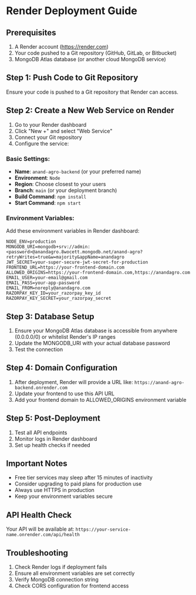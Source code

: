 # Render Deployment Guide

## Prerequisites

1. A Render account (https://render.com)
2. Your code pushed to a Git repository (GitHub, GitLab, or Bitbucket)
3. MongoDB Atlas database (or another cloud MongoDB service)

## Step 1: Push Code to Git Repository

Ensure your code is pushed to a Git repository that Render can access.

## Step 2: Create a New Web Service on Render

1. Go to your Render dashboard
2. Click "New +" and select "Web Service"
3. Connect your Git repository
4. Configure the service:

### Basic Settings:
- **Name**: `anand-agro-backend` (or your preferred name)
- **Environment**: `Node`
- **Region**: Choose closest to your users
- **Branch**: `main` (or your deployment branch)
- **Build Command**: `npm install`
- **Start Command**: `npm start`

### Environment Variables:
Add these environment variables in Render dashboard:

```
NODE_ENV=production
MONGODB_URI=mongodb+srv://admin:<password>@anandagro.8wocett.mongodb.net/anand-agro?retryWrites=true&w=majority&appName=anandagro
JWT_SECRET=your-super-secure-jwt-secret-for-production
FRONTEND_URL=https://your-frontend-domain.com
ALLOWED_ORIGINS=https://your-frontend-domain.com,https://anandagro.com
EMAIL_USER=your-email@gmail.com
EMAIL_PASS=your-app-password
EMAIL_FROM=noreply@anandagro.com
RAZORPAY_KEY_ID=your_razorpay_key_id
RAZORPAY_KEY_SECRET=your_razorpay_secret
```

## Step 3: Database Setup

1. Ensure your MongoDB Atlas database is accessible from anywhere (0.0.0.0/0) or whitelist Render's IP ranges
2. Update the MONGODB_URI with your actual database password
3. Test the connection

## Step 4: Domain Configuration

1. After deployment, Render will provide a URL like: `https://anand-agro-backend.onrender.com`
2. Update your frontend to use this API URL
3. Add your frontend domain to ALLOWED_ORIGINS environment variable

## Step 5: Post-Deployment

1. Test all API endpoints
2. Monitor logs in Render dashboard
3. Set up health checks if needed

## Important Notes

- Free tier services may sleep after 15 minutes of inactivity
- Consider upgrading to paid plans for production use
- Always use HTTPS in production
- Keep your environment variables secure

## API Health Check

Your API will be available at: `https://your-service-name.onrender.com/api/health`

## Troubleshooting

1. Check Render logs if deployment fails
2. Ensure all environment variables are set correctly
3. Verify MongoDB connection string
4. Check CORS configuration for frontend access
